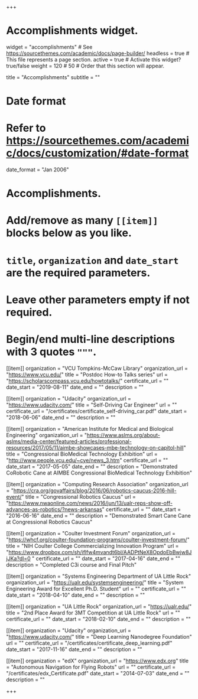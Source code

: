 +++
# Accomplishments widget.
widget = "accomplishments"  # See https://sourcethemes.com/academic/docs/page-builder/
headless = true  # This file represents a page section.
active = true  # Activate this widget? true/false
weight = 120 # 50  # Order that this section will appear.

title = "Accomplish&shy;ments"
subtitle = ""

# Date format
#   Refer to https://sourcethemes.com/academic/docs/customization/#date-format
date_format = "Jan 2006"

# Accomplishments.
#   Add/remove as many `[[item]]` blocks below as you like.
#   `title`, `organization` and `date_start` are the required parameters.
#   Leave other parameters empty if not required.
#   Begin/end multi-line descriptions with 3 quotes `"""`.


[[item]]
  organization = "VCU Tompkins-McCaw Library"
  organization_url = "https://www.vcu.edu/"
  title = "Postdoc How-to Talks series"
  url = "https://scholarscompass.vcu.edu/howtotalks/"
  certificate_url = ""
  date_start = "2019-08-11"
  date_end = ""
  description = ""

[[item]]
  organization = "Udacity"
  organization_url = "https://www.udacity.com/"
  title = "Self-Driving Car Engineer"
  url = ""
  certificate_url = "/certificates/certificate_self-driving_car.pdf"
  date_start = "2018-06-06"
  date_end = ""
  description = ""

[[item]]
    organization = "American Institute for Medical and Biological Engineering"
    organization_url = "https://www.aslms.org/about-aslms/media-center/featured-articles/professional-resources/2017/05/11/aimbe-showcases-mbe-technology-on-capitol-hill"
    title = "Congressional BioMedical Technology Exhibition"
    url = "http://www.people.vcu.edu/~cye/news_3.htm"
    certificate_url = ""
    date_start = "2017-05-05"
    date_end = ""
    description = "Demonstrated CoRobotic Cane at AIMBE Congressional BioMedical Technology Exhibition"

[[item]]
    organization = "Computing Research Association"
    organization_url = "https://cra.org/govaffairs/blog/2016/06/robotics-caucus-2016-hill-event/"
    title = "Congressional Robotics Caucus"
    url = "https://www.nwaonline.com/news/2016/jun/13/ualr-reps-show-off-advances-as-robotics/?news-arkansas"
    certificate_url = ""
    date_start = "2016-06-16"
    date_end = ""
    description = "Demonstrated Smart Cane Cane at Congressional Robotics Caucus"

[[item]]
    organization = "Coulter Investment Forum"
    organization_url = "https://whcf.org/coulter-foundation-programs/coulter-investment-forum/"
    title = "NIH Coulter College Commercializing Innovation Program"
    url = "https://www.dropbox.com/sh/iflfw4mvandt6bl/AADPtNeX8OpdoEbBwjw8JjJKa?dl=0 "
    certificate_url = ""
    date_start = "2017-04-16"
    date_end = ""
    description = "Completed C3i course and Final Pitch"

[[item]]
    organization = "Systems Engineering Department of UA Little Rock"
    organization_url = "https://ualr.edu/systemsengineering/"
    title = "System Engineering Award for Excellent Ph.D. Student"
    url = ""
    certificate_url = ""
    date_start = "2018-04-10"
    date_end = ""
    description = ""

[[item]]
    organization = "UA Little Rock"
    organization_url = "https://ualr.edu/"
    title = "2nd Place Award for 3MT Competition at UA Little Rock"
    url = ""
    certificate_url = ""
    date_start = "2018-02-10"
    date_end = ""
    description = ""

[[item]]
    organization = "Udacity"
    organization_url = "https://www.udacity.com/"
    title = "Deep Learning Nanodegree Foundation"
    url = ""
    certificate_url = "/certificates/certificate_deep_learning.pdf"
    date_start = "2017-11-16"
    date_end = ""
    description = ""

[[item]]
  organization = "edX"
  organization_url = "https://www.edx.org"
  title = "Autonomous Navigation for Flying Robots"
  url = ""
  certificate_url = "/certificates/edx_Certificate.pdf"
  date_start = "2014-07-03"
  date_end = ""
  description = ""



+++

